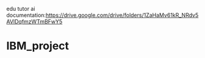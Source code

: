 edu tutor ai documentation:https://drive.google.com/drive/folders/1ZaHaMv61kR_NRdv5AVlDqfmzWTmBFwY5
# IBM_project
